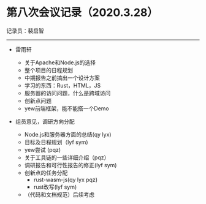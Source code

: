 # 第八次会议记录（2020.3.28）

记录员：裴启智

***

* 雷雨轩
  * 关于Apache和Node.js的选择
  * 整个项目的日程规划
  * 中期报告之前搞出一个设计方案
  * 学习的东西：Rust，HTML，JS
  * 服务器的访问问题，什么是跨域访问
  * 创新点问题
  * yew前端框架，能不能搭一个Demo

* 组员意见，调研方向分配
  * Node.js和服务器方面的总结(qy lyx)
  * 目标及日程规划（lyf sym)
  * yew尝试 (pqz)
  * 关于工具链的一些详细介绍（pqz）
  * 调研报告和可行性报告的修正(lyf sym)
  * 创新点的任务分配 
    * rust-wasm-js(qy lyx pqz)
    * rust改写(lyf sym)      
  * （代码和文档规范）后续考虑



